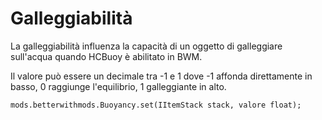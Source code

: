 # Galleggiabilità

La galleggiabilità influenza la capacità di un oggetto di galleggiare sull'acqua quando HCBuoy è abilitato in BWM.

Il valore può essere un decimale tra -1 e 1 dove -1 affonda direttamente in basso, 0 raggiunge l'equilibrio, 1 galleggiante in alto.

```zenscript
mods.betterwithmods.Buoyancy.set(IItemStack stack, valore float);

```
